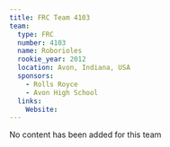 ```yaml
---
title: FRC Team 4103
team:
  type: FRC
  number: 4103
  name: Roborioles
  rookie_year: 2012
  location: Avon, Indiana, USA
  sponsors:
    - Rolls Royce
    - Avon High School
  links:
    Website: 
---
```

No content has been added for this team